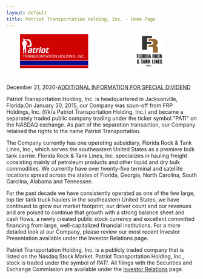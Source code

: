 ```yaml
---
layout: default
title: Patriot Transportation Holding, Inc. - Home Page
---
```


<div style="width: 50%; text-align: center;float: left;">
    <img style="height:90px;" src="images/patilogo.gif" />
</div>
<div style="width: 50%; text-align: center;float: right;">
    <img style="height:90px;" src="images/frtl_small.gif" />
</div>
<div style="clear:both;padding-top: 5%;"></div>
<p>December 21, 2020-<a href="/news/PATI Press Release - Special Dividend Update.pdf">ADDITIONAL INFORMATION FOR SPECIAL DIVIDEND</a></p>
    
Patriot Transportation Holding, Inc. is headquartered in Jacksonville, Florida.On January 30, 2015, our Company was spun-off from FRP Holdings, Inc. (f/k/a Patriot Transportation Holding, Inc.) and became a separately traded public company trading under the ticker symbol "PATI" on the NASDAQ exchange. As part of the separation transaction, our Company retained the rights to the name Patriot Transportation.

The Company currently has one operating subsidiary, Florida Rock & Tank Lines, Inc., which serves the southeastern United States as a premiere bulk tank carrier. Florida Rock & Tank Lines, Inc. specializes in hauling freight consisting mainly of petroleum products and other liquid and dry bulk commodities. We currently have over twenty-five terminal and satellite locations spread across the states of Florida, Georgia, North Carolina, South Carolina, Alabama and Tennessee.

For the past decade we have consistently operated as one of the few large, top tier tank truck haulers in the southeastern United States, we have continued to grow our market footprint, our driver count and our revenues and are poised to continue that growth with a strong balance sheet and cash flows, a newly created public stock currency and excellent committed financing from large, well-capitalized financial institutions. For a more detailed look at our Company, please review our most recent Investor Presentation available under the Investor Relations page.

Patriot Transportation Holding, Inc. is a publicly traded company that is listed on the Nasdaq Stock Market. Patriot Transportation Holding, Inc., stock is traded under the symbol of _PATI_. All filings with the Securities and Exchange Commission are available under the [Investor Relations](investor-relations.html) page.
